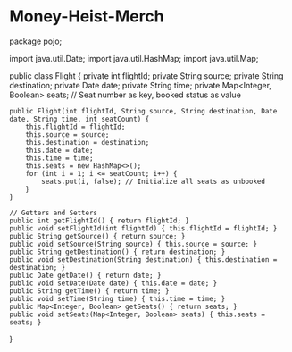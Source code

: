 # Money-Heist-Merch

package pojo;

import java.util.Date;
import java.util.HashMap;
import java.util.Map;

public class Flight {
    private int flightId;
    private String source;
    private String destination;
    private Date date;
    private String time;
    private Map<Integer, Boolean> seats; // Seat number as key, booked status as value

    public Flight(int flightId, String source, String destination, Date date, String time, int seatCount) {
        this.flightId = flightId;
        this.source = source;
        this.destination = destination;
        this.date = date;
        this.time = time;
        this.seats = new HashMap<>();
        for (int i = 1; i <= seatCount; i++) {
            seats.put(i, false); // Initialize all seats as unbooked
        }
    }

    // Getters and Setters
    public int getFlightId() { return flightId; }
    public void setFlightId(int flightId) { this.flightId = flightId; }
    public String getSource() { return source; }
    public void setSource(String source) { this.source = source; }
    public String getDestination() { return destination; }
    public void setDestination(String destination) { this.destination = destination; }
    public Date getDate() { return date; }
    public void setDate(Date date) { this.date = date; }
    public String getTime() { return time; }
    public void setTime(String time) { this.time = time; }
    public Map<Integer, Boolean> getSeats() { return seats; }
    public void setSeats(Map<Integer, Boolean> seats) { this.seats = seats; }
}